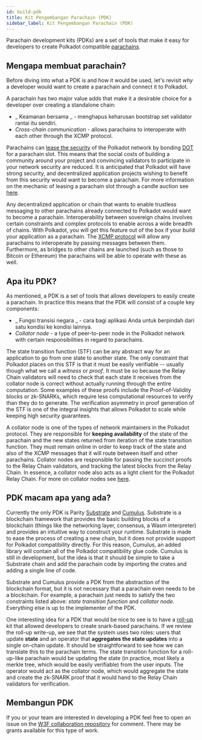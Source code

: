 ```yaml
---
id: build-pdk
title: Kit Pengembangan Parachain (PDK)
sidebar_label: Kit Pengembangan Parachain (PDK)
---
```


Parachain development kits (PDKs) are a set of tools that make it easy for developers to create Polkadot compatible [parachains](learn-parachains).

## Mengapa membuat parachain?

Before diving into what a PDK is and how it would be used, let's revisit _why_ a developer would want to create a parachain and connect it to Polkadot.

A parachain has two major value adds that make it a desirable choice for a developer over creating a standalone chain:

- _ Keamanan bersama _ - menghapus keharusan bootstrap set validator rantai itu sendiri.
- _Cross-chain communication_ - allows parachains to interoperate with each other through the XCMP protocol.

Parachains can [lease the security](learn-security) of the Polkadot network by bonding [DOT](learn-DOT) for a parachain slot. This means that the social costs of building a community around your project and convincing validators to participate in your network security are reduced. It is anticipated that Polkadot will have strong security, and decentralized application projects wishing to benefit from this security would want to become a parachain. For more information on the mechanic of leasing a parachain slot through a candle auction see [here](learn-auction).

Any decentralized application or chain that wants to enable trustless messaging to other parachains already connected to Polkadot would want to become a parachain. Interoperability between sovereign chains involves certain constraints and complex protocols to enable across a wide breadth of chains. With Polkadot, you will get this feature out of the box if your build your application as a parachain. The [XCMP protocol](learn-crosschain) will allow any parachains to interoperate by passing messages between them. Furthermore, as bridges to other chains are launched (such as those to Bitcoin or Ethereum) the parachains will be able to operate with these as well.

## Apa itu PDK?

As mentioned, a PDK is a set of tools that allows developers to easily create a parachain. In practice this means that the PDK will consist of a couple key components:

- _ Fungsi transisi negara _ - cara bagi aplikasi Anda untuk berpindah dari satu kondisi ke kondisi lainnya.
- _Collator node_ - a type of peer-to-peer node in the Polkadot network with certain responsibilities in regard to parachains.

The state transition function (STF) can be any abstract way for an application to go from one state to another state. The only constraint that Polkadot places on this STF is that it must be easily verifiable -- usually though what we call a _witness_ or _proof_. It must be so because the Relay Chain validators will need to check that each state it receives from the collator node is correct without actually running through the entire computation. Some examples of these proofs include the Proof-of-Validity blocks or zk-SNARKs, which require less computational resources to verify than they do to generate. The verification asymmetry in proof generation of the STF is one of the integral insights that allows Polkadot to scale while keeping high security guarantees.

A collator node is one of the types of network maintainers in the Polkadot protocol. They are responsible for **keeping availability** of the state of the parachain and the new states returned from iteration of the state transition function. They must remain online in order to keep track of the state and also of the XCMP messages that it will route between itself and other parachains. Collator nodes are responsible for passing the succinct proofs to the Relay Chain validators, and tracking the latest blocks from the Relay Chain. In essence, a collator node also acts as a light client for the Polkadot Relay Chain. For more on collator nodes see [here](maintain-collator).

## PDK macam apa yang ada?

Currently the only PDK is Parity [Substrate](https://github.com/paritytech/substrate) and [Cumulus](https://github.com/paritytech/cumulus). Substrate is a blockchain framework that provides the basic building blocks of a blockchain (things like the networking layer, consensus, a Wasm interpreter) and provides an intuitive way to construct your runtime. Substrate is made to ease the process of creating a new chain, but it does not provide support for Polkadot compatibility directly. For this reason, Cumulus, an added library will contain all of the Polkadot compatibility glue code. Cumulus is still in development, but the idea is that it should be simple to take a Substrate chain and add the parachain code by importing the crates and adding a single line of code.

Substrate and Cumulus provide a PDK from the abstraction of the blockchain format, but it is not necessary that a parachain even needs to be a blockchain. For example, a parachain just needs to satisfy the two constraints listed above: _state transition function_ and _collator node_. Everything else is up to the implementer of the PDK.

One interesting idea for a PDK that would be nice to see is to have a [roll-up](https://ethresear.ch/t/roll-up-roll-back-snark-side-chain-17000-tps/3675) kit that allowed developers to create snark-based parachains. If we review the roll-up write-up, we see that the system uses two roles: users that update **state** and an operator that **aggregates the state updates** into a single on-chain update. It should be straightforward to see how we can translate this to the parachain terms. The state transition function for a roll-up-like parachain would be updating the state (in practice, most likely a merkle tree, which would be easily verifiable) from the user inputs. The operator would act as the collator node, which would aggregate the state and create the zk-SNARK proof that it would hand to the Relay Chain validators for verification.

## Membangun PDK

If you or your team are interested in developing a PDK feel free to open an issue on the [W3F collaboration repository](https://github.com/w3f/Web3-collaboration) for comment. There may be grants available for this type of work.
